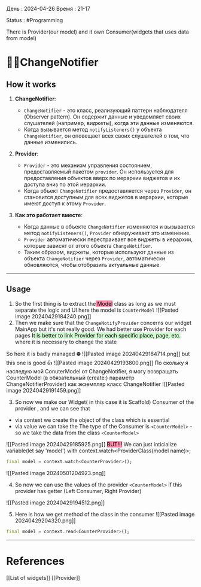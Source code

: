 День : 2024-04-26 
Время : 21-17

Status : #Programming  

There is Provider(our model) and it own Consumer(widgets that uses data from model)
# 👨‍💻ChangeNotifier

## How it works 
 1. **ChangeNotifier**:
    
    - `ChangeNotifier` - это класс, реализующий паттерн наблюдателя (Observer pattern). Он содержит данные и уведомляет своих слушателей (например, виджеты), когда эти данные изменяются.
    - Когда вызывается метод `notifyListeners()` у объекта `ChangeNotifier`, он оповещает всех своих слушателей о том, что данные изменились.
2. **Provider**:
    
    - `Provider` - это механизм управления состоянием, предоставляемый пакетом `provider`. Он используется для предоставления объектов вверх по иерархии виджетов и их доступа вниз по этой иерархии.
    - Когда объект `ChangeNotifier` предоставляется через `Provider`, он становится доступным для всех виджетов в иерархии, которые имеют доступ к этому `Provider`.
3. **Как это работает вместе**:
    
    - Когда данные в объекте `ChangeNotifier` изменяются и вызывается метод `notifyListeners()`, `Provider` обнаруживает это изменение.
    - `Provider` автоматически перестраивает все виджеты в иерархии, которые зависят от этого объекта `ChangeNotifier`.
    - Таким образом, виджеты, которые используют данные из объекта `ChangeNotifier` через `Provider`, автоматически обновляются, чтобы отобразить актуальные данные.


	

---

## Usage

1) So the first thing is to extract the<mark style="background: #FF5582A6;"> Model</mark> class as long as we must separate the logic and UI
here the model is `CounterModel`
![[Pasted image 20240429184240.png]]
2) Then we make sure that the `ChangeNotifyProvider` concerns our widget MainApp
but it's not really good. We had better use Provider for each pages
<mark style="background: #BBFABBA6;">It is better to link Provider for each specific place, page, etc.</mark> where it is necessary to change the state 


So here it is badly managed ⛔
![[Pasted image 20240429184714.png]]
but this one is good 👍
![[Pasted image 20240429193800.png]]
По скольку я наследую мой ConuterModel от ChangeNotifier, я могу возвращать CounterModel (в обязательный (create:)  параметр ChangeNotifierProvider) как экземпляр класс ChangeNotifier
![[Pasted image 20240429191459.png]]


3) So now we make our Widget( in this case it is Scaffold) Consumer of the provider , and we can see that

- via context we create the object of the class which is essential
- via value we can take the 
The type of the Consumer is  `<CounterModel>` -  so we take the data from the class ``<CounterModel>``

![[Pasted image 20240429185925.png]]
<mark style="background: #FF5582A6;">BUT!!!</mark>
We can just  inticialize variable(let say 'model') with context.watch<ProviderClass(model name)>;
```dart
final model = context.watch<CounterProvider>();
```

![[Pasted image 20240501204923.png]]

4) So now we can use the values of the provider `<CounterModel>` if this provider has getter
(Left Consumer, Right Provider)

![[Pasted image 20240429194512.png]]

5) Here is how we get method of the class in the consumer 
![[Pasted image 20240429204320.png]]

```dart
final model = context.read<CounterProvider>();
```

<mark style="background: #FFB8EBA6;"></mark>

---
# References

[[List of widgets]]
[[Provider]]